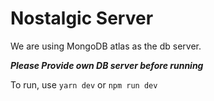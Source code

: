 # Nostalgic Server

We are using MongoDB atlas as the db server.

***Please Provide own DB server before running***

To run, use `yarn dev` or `npm run dev`

